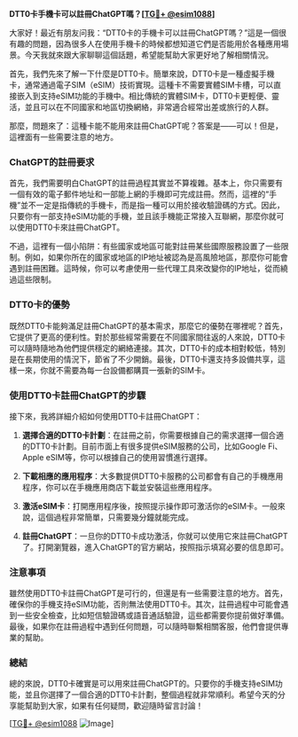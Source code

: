 **DTT0卡手機卡可以註冊ChatGPT嗎？[[TG💪+ @esim1088](https://t.me/s/esim1088)]**

大家好！最近有朋友问我：“DTT0卡的手機卡可以註冊ChatGPT嗎？”這是一個很有趣的問題，因為很多人在使用手機卡的時候都想知道它們是否能用於各種應用場景。今天我就來跟大家聊聊這個話題，希望能幫助大家更好地了解相關情況。

首先，我們先來了解一下什麼是DTT0卡。簡單來說，DTT0卡是一種虛擬手機卡，通常通過電子SIM（eSIM）技術實現。這種卡不需要實體SIM卡槽，可以直接嵌入到支持eSIM功能的手機中。相比傳統的實體SIM卡，DTT0卡更輕便、靈活，並且可以在不同國家和地區切換網絡，非常適合經常出差或旅行的人群。

那麼，問題來了：這種卡能不能用來註冊ChatGPT呢？答案是——可以！但是，這裡面有一些需要注意的地方。

### ChatGPT的註冊要求

首先，我們需要明白ChatGPT的註冊過程其實並不算複雜。基本上，你只需要有一個有效的電子郵件地址和一部能上網的手機即可完成註冊。然而，這裡的“手機”並不一定是指傳統的手機卡，而是指一種可以用於接收驗證碼的方式。因此，只要你有一部支持eSIM功能的手機，並且該手機能正常接入互聯網，那麼你就可以使用DTT0卡來註冊ChatGPT。

不過，這裡有一個小陷阱：有些國家或地區可能對註冊某些國際服務設置了一些限制。例如，如果你所在的國家或地區的IP地址被認為是高風險地區，那麼你可能會遇到註冊困難。這時候，你可以考慮使用一些代理工具來改變你的IP地址，從而繞過這些限制。

### DTT0卡的優勢

既然DTT0卡能夠滿足註冊ChatGPT的基本需求，那麼它的優勢在哪裡呢？首先，它提供了更高的便利性。對於那些經常需要在不同國家間往返的人來說，DTT0卡可以隨時隨地為他們提供穩定的網絡連接。其次，DTT0卡的成本相對較低，特別是在長期使用的情況下，節省了不少開銷。最後，DTT0卡還支持多設備共享，這樣一來，你就不需要為每一台設備都購買一張新的SIM卡。

### 使用DTT0卡註冊ChatGPT的步驟

接下來，我將詳細介紹如何使用DTT0卡註冊ChatGPT：

1. **選擇合適的DTT0卡計劃**：在註冊之前，你需要根據自己的需求選擇一個合適的DTT0卡計劃。目前市面上有很多提供eSIM服務的公司，比如Google Fi、Apple eSIM等，你可以根據自己的使用習慣進行選擇。

2. **下載相應的應用程序**：大多數提供DTT0卡服務的公司都會有自己的手機應用程序，你可以在手機應用商店下載並安裝這些應用程序。

3. **激活eSIM卡**：打開應用程序後，按照提示操作即可激活你的eSIM卡。一般來說，這個過程非常簡單，只需要幾分鐘就能完成。

4. **註冊ChatGPT**：一旦你的DTT0卡成功激活，你就可以使用它來註冊ChatGPT了。打開瀏覽器，進入ChatGPT的官方網站，按照指示填寫必要的信息即可。

### 注意事項

雖然使用DTT0卡註冊ChatGPT是可行的，但還是有一些需要注意的地方。首先，確保你的手機支持eSIM功能，否則無法使用DTT0卡。其次，註冊過程中可能會遇到一些安全檢查，比如短信驗證碼或語音通話驗證，這些都需要你提前做好準備。最後，如果你在註冊過程中遇到任何問題，可以隨時聯繫相關客服，他們會提供專業的幫助。

### 總結

總的來說，DTT0卡確實是可以用來註冊ChatGPT的。只要你的手機支持eSIM功能，並且你選擇了一個合適的DTT0卡計劃，整個過程就非常順利。希望今天的分享能幫助到大家，如果有任何疑問，歡迎隨時留言討論！

[[TG💪+ @esim1088](https://t.me/s/esim1088) ![Image](https://i.postimg.cc/4NQfJmqS/Snipaste-2025-05-13-00-14-12.png)]